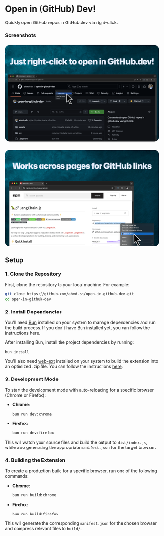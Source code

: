 # Open in (GitHub) Dev!

Quickly open GitHub repos in GitHub.dev via right-click.

### Screenshots

<h3 align="center"><img width="700" alt="extension screenshot" src="./assets/images/screenshots-1.png" style="border-radius: 15px;"></h3>

<h3 align="center"><img width="700" alt="extension screenshot" src="./assets/images/screenshots-2.png" style="border-radius: 15px;"></h3>

## Setup

### 1. Clone the Repository
First, clone the repository to your local machine. For example:

```bash
git clone https://github.com/ahmd-sh/open-in-github-dev.git
cd open-in-github-dev
```

### 2. Install Dependencies
You'll need [Bun](https://bun.sh/) installed on your system to manage dependencies and run the build process. If you don't have Bun installed yet, you can follow the instructions [here](https://bun.sh/docs/installation).

After installing Bun, install the project dependencies by running:

```bash
bun install
```

You'll also need [web-ext](https://extensionworkshop.com/documentation/develop/web-ext-command-reference/) installed on your system to build the extension into an optimized .zip file. You can follow the instructions [here](https://extensionworkshop.com/documentation/develop/getting-started-with-web-ext/).

### 3. Development Mode
To start the development mode with auto-reloading for a specific browser (Chrome or Firefox):

- **Chrome**:
  
  ```bash
  bun run dev:chrome
  ```

- **Firefox**:
  
  ```bash
  bun run dev:firefox
  ```

This will watch your source files and build the output to `dist/index.js`, while also generating the appropriate `manifest.json` for the target browser.

### 4. Building the Extension
To create a production build for a specific browser, run one of the following commands:

- **Chrome**:
  
  ```bash
  bun run build:chrome
  ```

- **Firefox**:
  
  ```bash
  bun run build:firefox
  ```

This will generate the corresponding `manifest.json` for the chosen browser and compress relevant files to `build/`.
